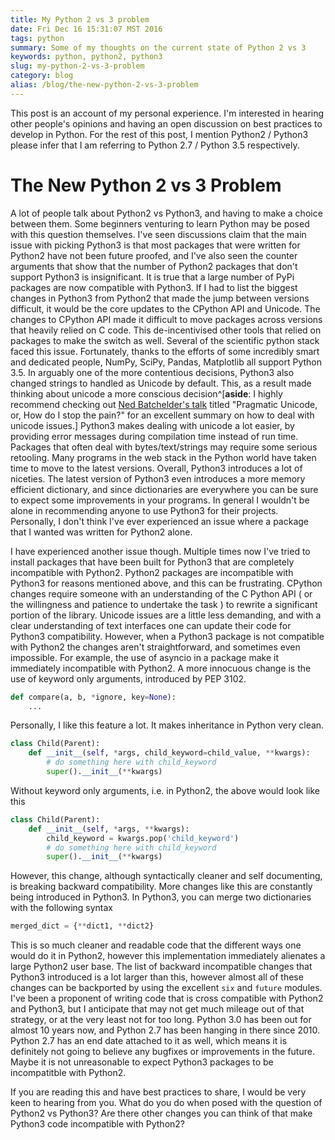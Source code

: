 ```yaml
---
title: My Python 2 vs 3 problem
date: Fri Dec 16 15:31:07 MST 2016
tags: python
summary: Some of my thoughts on the current state of Python 2 vs 3
keywords: python, python2, python3
slug: my-python-2-vs-3-problem
category: blog
alias: /blog/the-new-python-2-vs-3-problem
---
```


This post is an account of my personal experience.
I'm interested in hearing other people's opinions and having an open discussion on best practices to develop in Python.
For the rest of this post, I mention Python2 / Python3 please infer that I am referring to Python 2.7 / Python 3.5 respectively.

# The New Python 2 vs 3 Problem

A lot of people talk about Python2 vs Python3, and having to make a choice between them.
Some beginners venturing to learn Python may be posed with this question themselves.
I've seen discussions claim that the main issue with picking Python3 is that most packages that were written for Python2 have not been future proofed,
and I've also seen the counter arguments that show that the number of Python2 packages that don't support Python3 is insignificant.
It is true that a large number of PyPi packages are now compatible with Python3.
If I had to list the biggest changes in Python3 from Python2 that made the jump between versions difficult, it would be
the core updates to the CPython API and Unicode.
The changes to CPython API made it difficult to move packages across versions that heavily relied on C code.
This de-incentivised other tools that relied on packages to make the switch as well.
Several of the scientific python stack faced this issue.
Fortunately, thanks to the efforts of some incredibly smart and dedicated people, NumPy, SciPy, Pandas, Matplotlib all support Python 3.5.
In arguably one of the more contentious decisions, Python3 also changed strings to handled as Unicode by default. This, as a result made thinking about unicode a more conscious decision^[__aside__: I highly recommend checking out [Ned Batchelder's talk](https://www.youtube.com/watch?v=sgHbC6udIqc) titled "Pragmatic Unicode, or, How do I stop the pain?" for an excellent summary on how to deal with unicode issues.]
Python3 makes dealing with unicode a lot easier, by providing error messages during compilation time instead of run time.
Packages that often deal with bytes/text/strings may require some serious retooling.
Many programs in the web stack in the Python world have taken time to move to the latest versions.
Overall, Python3 introduces a lot of niceties.
The latest version of Python3 even introduces a more memory efficient dictionary, and since dictionaries are everywhere you can be sure to expect some improvements in your programs.
In general I wouldn't be alone in recommending anyone to use Python3 for their projects.
Personally, I don't think I've ever experienced an issue where a package that I wanted was written for Python2 alone.

I have experienced another issue though.
Multiple times now I've tried to install packages that have been built for Python3 that are completely incompatible with Python2.
Python2 packages are incompatible with Python3 for reasons mentioned above, and this can be frustrating.
CPython changes require someone with an understanding of the C Python API ( or the willingness and patience to undertake the task ) to rewrite a significant portion of the library.
Unicode issues are a little less demanding, and with a clear understanding of text interfaces one can update their code for Python3 compatibility.
However, when a Python3 package is not compatible with Python2 the changes aren't straightforward, and sometimes even impossible.
For example, the use of asyncio in a package make it immediately incompatible with Python2.
A more innocuous change is the use of keyword only arguments, introduced by PEP 3102.


```python
def compare(a, b, *ignore, key=None):
    ...
```

Personally, I like this feature a lot.
It makes inheritance in Python very clean.

```python
class Child(Parent):
    def __init__(self, *args, child_keyword=child_value, **kwargs):
        # do something here with child_keyword
        super().__init__(**kwargs)
```

Without keyword only arguments, i.e. in Python2, the above would look like this

```python
class Child(Parent):
    def __init__(self, *args, **kwargs):
        child_keyword = kwargs.pop('child_keyword')
        # do something here with child_keyword
        super().__init__(**kwargs)
```

However, this change, although syntactically cleaner and self documenting, is breaking backward compatibility.
More changes like this are constantly being introduced in Python3.
In Python3, you can merge two dictionaries with the following syntax

```python
merged_dict = {**dict1, **dict2}
```

This is so much cleaner and readable code that the different ways one would do it in Python2, however this implementation immediately alienates a large Python2 user base.
The list of backward incompatible changes that Python3 introduced is a lot larger than this, however almost all of these changes can be backported by using the excellent `six` and `future` modules.
I've been a proponent of writing code that is cross compatible with Python2 and Python3, but I anticipate that may not get much mileage out of that strategy, or at the very least not for too long.
Python 3.0 has been out for almost 10 years now, and Python 2.7 has been hanging in there since 2010.
Python 2.7 has an end date attached to it as well, which means it is definitely not going to believe any bugfixes or improvements in the future.
Maybe it is not unreasonable to expect Python3 packages to be incompatitble with Python2.

If you are reading this and have best practices to share, I would be very keen to hearing from you.
What do you do when posed with the question of Python2 vs Python3?
Are there other changes you can think of that make Python3 code incompatible with Python2?




